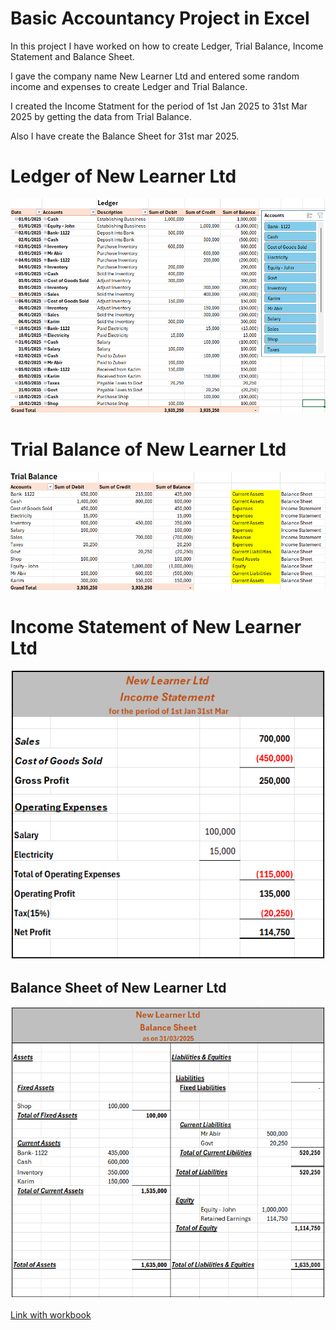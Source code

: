 # Basic Accountancy Project in Excel

In this project I have worked on how to create Ledger, Trial Balance, Income Statement and Balance Sheet.

I gave the company name New Learner Ltd and entered some random income and expenses to create Ledger and Trial Balance.

I created the Income Statment for the period of 1st Jan 2025 to 31st Mar 2025 by getting the data from Trial Balance.

Also I have create the Balance Sheet for 31st mar 2025.

# Ledger of New Learner Ltd

![alt text](Accountancy_Image/Ledger.png)

# Trial Balance of New Learner Ltd

![alt text](Accountancy_Image/Trial_Balance.png)

# Income Statement of New Learner Ltd

![alt text](Accountancy_Image/Income_Statement.png)

## Balance Sheet of New Learner Ltd

![alt text](Accountancy_Image/Balance_Sheet.png)



[Link with workbook](https://docs.google.com/spreadsheets/d/10ezKHr0yJe8txyZt37BpRKrZ_aas7P83/edit?usp=drive_link&ouid=101537924484019331419&rtpof=true&sd=true)


